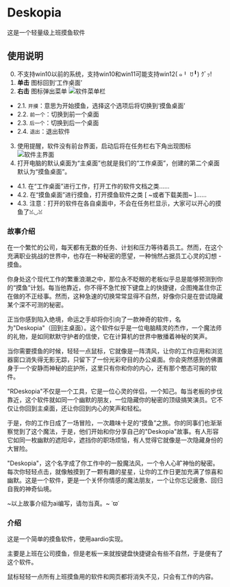 # Deskopia

这是一个轻量级上班摸鱼软件

## 使用说明

0.  不支持win10以前的系统，支持win10和win11可能支持win12( ๑╹ ꇴ╹) ｸﾞｯ!
1.  **单击** 图标回到‘工作桌面’
2.  **右击** 图标弹出菜单
![软件菜单栏](https://im.gurl.eu.org/file/855a9c66745c33a6027ed.jpg)
+ 2.1. `开摸`：意思为开始摸鱼，选择这个选项后将切换到‘摸鱼桌面’
+ 2.2. `前一个`：切换到前一个桌面
+ 2.3. `后一个`：切换到后一个桌面
+ 2.4. `退出`：退出软件
3. 使用提醒，软件没有前台界面，启动后将在任务栏右下角出现图标![软件主界面](https://im.gurl.eu.org/file/03abeaf0059b5500dcbad.jpg)
4. 打开电脑的默认桌面为“主桌面”也就是我们的“工作桌面”，创建的第二个桌面默认为“摸鱼桌面”。
+ 4.1. 在“工作桌面”进行工作，打开工作的软件文档之类……
+ 4.2. 在“摸鱼桌面”进行摸鱼，打开摸鱼软件之类 [ ~或者下载美图~ ]……
+ 4.3. 注意：打开的软件在各自桌面中，不会在任务栏显示，大家可以开心的摸鱼了ꈍ◡ꈍ 

### 故事介绍

在一个繁忙的公司，每天都有无数的任务、计划和压力等待着员工。然而，在这个充满职业挑战的世界中，也存在一种秘密的愿望，一种悄然占据员工心灵的幻想 - 摸鱼。

你身处这个现代工作的繁重浪潮之中，那位永不眨眼的老板似乎总是能够预测到你的“摸鱼”计划。每当他靠近，你不得不急忙按下键盘上的快捷键，企图掩盖住你正在做的不正经事。然而，这种急速的切换常常显得不自然，好像你只是在尝试隐藏某个深不可测的秘密。

正当你感到陷入绝境，命运之手却将你引向了一款神奇的软件，名为"Deskopia"（回到主桌面）。这个软件似乎是一位电脑精灵的杰作，一个魔法师的礼物，是如同默默守护者的信使，它在计算机的世界中散播着神秘的笑声。

当你需要摸鱼的时候，轻轻一点鼠标，它就像是一阵清风，让你的工作应用和浏览器窗口消失得无影无踪，只留下了一份光彩夺目的办公桌面。你会突然感到仿佛置身于一个安静而神秘的庇护所，这里只有你和你的内心，还有那个憨态可掬的软件。

"RDeskopia"不仅是一个工具，它是一位心灵的伴侣，一个知己。每当老板的步伐靠近，这个软件就如同一个幽默的朋友，一位隐藏你的秘密的顶级搞笑演员。它不仅让你回到主桌面，还让你回到内心的笑声和轻松。

于是，你的工作日成了一场冒险，一次趣味十足的“摸鱼”之旅。你的同事们也渐渐察觉到了这个魔法，于是，他们开始和你分享自己的"Deskopia"故事。有人形容它如同一枚幽默的遮阳伞，遮挡你的职场烦恼，有人觉得它就像是一次隐藏身份的大冒险。

"Deskopia"，这个名字成了你工作中的一股魔法风，一个令人心旷神怡的秘密。每次你轻轻点击，就像触摸到了一颗有趣的星星，让你的工作日更加充满了惊喜和幽默。这是一个软件，更是一个关怀你情感的魔法朋友，一个让你忘记疲惫、回归自我的神奇仙境。

~以上故事介绍为ai编写，请勿当真。~ ˙ϖ˙   

### 介绍

这是一个简单的摸鱼软件，使用aardio实现。

主要是上班在公司摸鱼，但是老板一来就按键盘快捷键会有些不自然，于是便有了这个软件。

鼠标轻轻一点所有上班摸鱼用的软件和网页都将消失不见，只会有工作的内容。

